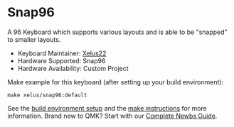 # Snap96

A 96 Keyboard which supports various layouts and is able to be "snapped" to smaller layouts.

* Keyboard Maintainer: [Xelus22](https://github.com/Xelus22)
* Hardware Supported: Snap96
* Hardware Availability: Custom Project

Make example for this keyboard (after setting up your build environment):

    make xelus/snap96:default

See the [build environment setup](https://docs.qmk.fm/#/getting_started_build_tools) and the [make instructions](https://docs.qmk.fm/#/getting_started_make_guide) for more information. Brand new to QMK? Start with our [Complete Newbs Guide](https://docs.qmk.fm/#/newbs).
